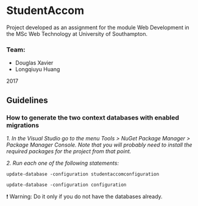 # StudentAccom

Project developed as an assignment for the module Web Development in the MSc Web Technology at University of Southampton.

### Team:
* Douglas Xavier
* Longqiuyu Huang

2017

## Guidelines
### How to generate the two context databases with enabled migrations

*1. In the Visual Studio go to the menu Tools > NuGet Package Manager > Package Manager Console. Note that you will probably need to install the required packages for the project from that point.*


*2. Run each one of the following statements:*
```
update-database -configuration studentaccomconfiguration

update-database -configuration configuration
```

:exclamation: Warning: Do it only if you do not have the databases already.

